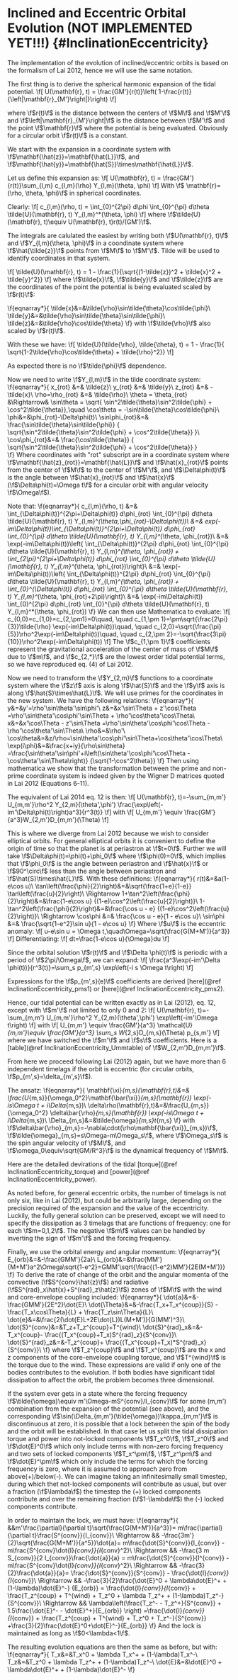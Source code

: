 Inclined and Eccentric Orbital Evolution (NOT IMPLEMENTED YET!!!) {#InclinationEccentricity}
=================================================================

The implementation of the evolution of inclined/eccentric orbits is based on
the formalism of Lai 2012, hence we will use the same notation.

The first thing is to derive the spherical harmonic expansion of the tidal
potential. 
\f[
	U(\mathbf{r}, t) = \frac{GM'}{r(t)}\left(
		1-\frac{r(t)}{\left|\mathbf{r}_{M'}\right|}\right)
\f]

where \f$r(t)\f$ is the distance between the centers of \f$M\f$ and \f$M'\f$
and \f$\left|\mathbf{r}_{M'}\right|\f$ is the distance between \f$M'\f$ and
the point \f$\mathbf{r}\f$ where the potential is being evaluated. Obviously
for a circular orbit \f$r(t)\f$ is a constant.

We start with the expansion in a coordinate system with
\f$\mathbf{\hat{z}}=\mathbf{\hat{L}}\f$, and
\f$\mathbf{\hat{y}}=\mathbf{\hat{S}}\times\mathbf{\hat{L}}\f$.

Let us define this expansion as:
\f[
	U(\mathbf{r}, t) = \frac{GM'}{r(t)}\sum_{l,m} c_{l,m}(\rho) 
		Y_{l,m}(\theta, \phi)
\f]
With \f$ \mathbf{r}=(\rho, \theta, \phi)\f$ in spherical coordinates.

Clearly:
\f[
	c_{l,m}(\rho, t) = \int_{0}^{2\pi} d\phi \int_{0}^{\pi} d\theta
		\tilde{U}(\mathbf{r}, t) Y_{l,m}^*(\theta, \phi)
\f]
where \f$\tilde{U}(\mathbf{r}, t)\equiv U(\mathbf{r}, t)r(t)/(GM')\f$.

The integrals are calulated the easiest by writing both
\f$U(\mathbf{r}, t)\f$ and \f$Y_{l,m}(\theta, \phi)\f$ in a coondinate
system where \f$\hat{\tilde{z}}\f$ points from \f$M\f$ to \f$M'\f$. Tilde
will be used to identify coordinates in that system.

\f[
	\tilde{U}(\mathbf{r}, t) = 1 - \frac{1}{\sqrt{(1-\tilde{z})^2 +
		\tilde{x}^2 + \tilde{y}^2}}
\f]
where \f$\tilde{x}\f$, \f$\tilde{y}\f$ and \f$\tilde{z}\f$ are the
coordinates of the point the potential is being evaluated scaled by
\f$r(t)\f$:

\f{eqnarray*}{
	\tilde{x}&=&\tilde{\rho}\sin\tilde{\theta}\cos\tilde{\phi}\\
	\tilde{y}&=&\tilde{\rho}\sin\tilde{\theta}\sin\tilde{\phi}\\
	\tilde{z}&=&\tilde{\rho}\cos\tilde{\theta}
\f}
with \f$\tilde{\rho}\f$ also scaled by \f$r(t)\f$.

With these we have:
\f[
	\tilde{U}(\tilde{\rho}, \tilde{\theta}, t) = 1 - \frac{1}{
		\sqrt{1-2\tilde{\rho}\cos\tilde{\theta} + \tilde{\rho}^2}}
\f]

As expected there is no \f$\tilde{\phi}\f$ dependence.

Now we need to write \f$Y_{l,m}\f$ in the tilde coordinate system: 
\f{eqnarray*}{
	x_{rot} &=& \tilde{z}\\
	y_{rot} &=& \tilde{y}\\
	z_{rot} &=& -\tilde{x}\\
	\rho=\rho_{rot} &=& \tilde{\rho}\\
	\theta = \theta_{rot} &\Rightarrow& \sin\theta = \sqrt{
		\sin^2\tilde{\theta}\sin^2\tilde{\phi} + \cos^2\tilde{\theta}},\quad
		\cos\theta = -\sin\tilde{\theta}\cos\tilde{\phi}\\
	\phi&=&\phi_{rot}-\Delta\phi(t)\\
	\sin\phi_{rot}&=& \frac{\sin\tilde{\theta}\sin\tilde{\phi}}
		{
			\sqrt{\sin^2\tilde{\theta}\sin^2\tilde{\phi}
			+ 
			\cos^2\tilde{\theta}}
		}\\
	\cos\phi_{rot}&=& \frac{\cos\tilde{\theta}}
		{
			\sqrt{\sin^2\tilde{\theta}\sin^2\tilde{\phi}
			+ 
			\cos^2\tilde{\theta}}
		}	
\f}
Where coordinates with "rot" subscript are in a coordinate system where
\f$\mathbf{\hat{z}_{rot}}=\mathbf{\hat{L}}\f$ and \f$\hat{x}_{rot}\f$ points
from the center of \f$M\f$ to the center of \f$M'\f$, and \f$\Delta\phi(t)\f$
is the angle between \f$\hat{x}_{rot}\f$ and \f$\hat{x}\f$
(\f$\Delta\phi(t)=\Omega t\f$ for a circular orbit with angular velocity
\f$\Omega\f$).

Note that:
\f{eqnarray*}{
	c_{l,m}(\rho, t) &=& \int_{\Delta\phi(t)}^{2\pi+\Delta\phi(t)}
		d\phi_{rot} \int_{0}^{\pi} d\theta \tilde{U}(\mathbf{r}, t)
		Y_{l,m}^*(\theta,\phi_{rot}-\Delta\phi(t))\\
		&=& exp(-im\Delta\phi(t))\int_{\Delta\phi(t)}^{2\pi+\Delta\phi(t)}
			d\phi_{rot} \int_{0}^{\pi} d\theta \tilde{U}(\mathbf{r}, t)
				Y_{l,m}^*(\theta, \phi_{rot})\\
		&=& \exp(-im\Delta\phi(t))\left\{
			\int_{\Delta\phi(t)}^{2\pi}  d\phi_{rot}
				\int_{0}^{\pi} d\theta \tilde{U}(\mathbf{r}, t)
				Y_{l,m}^*(\theta, \phi_{rot})
			+
			\int_{2\pi}^{2\pi+\Delta\phi(t)}  d\phi_{rot}
				\int_{0}^{\pi} d\theta \tilde{U}(\mathbf{r}, t)
				Y_{l,m}^*(\theta, \phi_{rot})\right\}\\
		&=& \exp(-im\Delta\phi(t))\left\{
			\int_{\Delta\phi(t)}^{2\pi}  d\phi_{rot}
				\int_{0}^{\pi} d\theta \tilde{U}(\mathbf{r}, t)
				Y_{l,m}^*(\theta, \phi_{rot})
			+
			\int_{0}^{\Delta\phi(t)}  d\phi_{rot}
				\int_{0}^{\pi} d\theta \tilde{U}(\mathbf{r}, t)
				Y_{l,m}^*(\theta, \phi_{rot}+2\pi)\right\}\\
		&=& \exp(-im\Delta\phi(t)) \int_{0}^{2\pi}
			d\phi_{rot} \int_{0}^{\pi} d\theta \tilde{U}(\mathbf{r}, t)
			Y_{l,m}^*(\theta, \phi_{rot})
\f}
We can then use Mathematica to evaluate:
\f[
	c_{0,0}=c_{1,0}=c_{2,\pm1}=0\quad,
	\quad c_{1,\pm 1}=\pm\sqrt{\frac{2\pi}{3}}\tilde{\rho}
		\exp(-im\Delta\phi(t))\quad,
	\quad c_{2,0}=\sqrt{\frac{\pi}{5}}\rho^2\exp(-im\Delta\phi(t))\quad,
	\quad c_{2,\pm 2}=-\sqrt{\frac{3\pi}{10}}\rho^2\exp(-im\Delta\phi(t))
\f]
The \f$c_{1,\pm 1}\f$ coefficients represent the gravitational acceleration
of the center of mass of \f$M\f$ due to \f$m\f$, and \f$c_{2,*}\f$ are the
lowest order tidal potential terms, so we have reproduced eq. (4) of Lai
2012.

Now we need to transform the \f$Y_{2,m}\f$ functions to a coordinate system where
the \f$z\f$ axis is along \f$\hat{S}\f$ and the \f$y\f$ axis is along
\f$\hat{S}\times\hat{L}\f$. We will use primes for the coordinates in the new
system. We have the following relations:
\f{eqnarray*}{
	y&=&y'=\rho'\sin\theta'\sin\phi'\\
	z&=&x'\sin\Theta + z'\cos\Theta
		=\rho'\sin\theta'\cos\phi'\sin\Theta + \rho'\cos\theta'\cos\Theta\\
	x&=&x'\cos\Theta - z'\sin\Theta
		=\rho'\sin\theta'\cos\phi'\cos\Theta - \rho'\cos\theta'\sin\Theta\\
	\rho&=&\rho'\\
	\cos\theta&=&z/\rho=\sin\theta'\cos\phi'\sin\Theta+\cos\theta'\cos\Theta\\
	\exp(i\phi)&=&\frac{x+iy}{\rho\sin\theta}
		=\frac{\sin\theta'\sin\phi'+i\left(\sin\theta'\cos\phi'\cos\Theta -
									\cos\theta'\sin\Theta\right)}
			{\sqrt{1-\cos^2\theta}}
\f}
Then using mathematica we show that the transformation between the prime and
non-prime coordinate system is indeed given by the Wigner D matrices quoted
in Lai 2012 (Equations 6-11).

The equivalent of Lai 2014 eq. 12 is then:
\f[
	U(\mathbf{r}, t)=-\sum_{m,m'} U_{m,m'}\rho^2 Y_{2,m}(\theta',\phi')
		\frac{\exp\left(-im'\Delta\phi(t)\right)a^3}{r^3(t)}
\f]
with
\f[
	U_{m,m'} \equiv \frac{GM'}{a^3}W_{2,m'}D_{m,m'}(\Theta)
\f]

This is where we diverge from Lai 2012 because we wish to consider elliptical
orbits. For general elliptical orbits it is convenient to define the origin
of time so that the planet is at periastron at \f$t=0\f$. Further we will take
\f$\Delta\phi(t)=\phi(t)+\phi_0\f$ where \f$\phi(0)=0\f$, which implies that
\f$\phi_0\f$ is the angle between periastron and \f$\hat{x}\f$ or
\f$90^\circ\f$ less than the angle between periastron and
\f$\hat{S}\times\hat{L}\f$. With these definitions:
\f{eqnarray*}{
	r(t)&=&a(1-e\cos u)\\
	\tan\left(\frac{\phi}{2}\right)&=&\sqrt{\frac{1+e}{1-e}}
		\tan\left(\frac{u}{2}\right)\\
	\Rightarrow
	1+\tan^2\left(\frac{\phi}{2}\right)&=&\frac{1-e\cos u}
		{(1-e)\cos^2\left(\frac{u}{2}\right)}\\
	1-\tan^2\left(\frac{\phi}{2}\right)&=&\frac{\cos u - e}
		{(1-e)\cos^2\left(\frac{u}{2}\right)}\\
	\Rightarrow
	\cos\phi &=& \frac{\cos u - e}{1 - e\cos u}\\
	\sin\phi &=& \frac{\sqrt{1-e^2}\sin u}{1 - e\cos u}
\f}
Where \f$u\f$ is the eccentric anomaly:
\f[
	u-e\sin u = \Omega t,\quad\Omega=\sqrt{\frac{G(M+M')}{a^3}}
\f]
Differentiating:
\f[
	dt=\frac{1-e\cos u}{\Omega}du
\f]

Since the orbital solution \f$r(t)\f$ and \f$\Delta \phi(t)\f$ is periodic
with a period of \f$2\pi/\Omega\f$, we can expand:
\f[
	\frac{a^3\exp(-im'\Delta \phi(t))}{r^3(t)}=\sum_s p_{m',s}
		\exp\left(-i s \Omega t\right)
\f]

Expressions for the \f$p_{m',s}(e)\f$ coefficients are derived 
[here](@ref InclinationEccentricity_pms1) or 
[here](@ref InclinationEccentricity_pms2).

Hence, our tidal potential can be written exactly as in Lai (2012), eq. 12,
except with \f$m'\f$ not limited to only 0 and 2:
\f[
	U(\mathbf{r}, t)=-\sum_{m,m'} U_{m,m'}\rho^2 Y_{2,m}(\theta',\phi')
		\exp\left(-im'\Omega t\right)
\f]
with
\f[
	U_{m,m'} \equiv \frac{GM'}{a^3} \mathcal{U}_{m,m'}\equiv
		\frac{GM'}{a^3} \sum_s W_{2,s}D_{m,s}(\Theta) p_{s,m'}
\f]
where we have switched the \f$m'\f$ and \f$s\f$ coefficients. Here is a
[table](@ref InclinationEccentricity_Ummtable) of \f$W_{2,m'}D_{m,m'}\f$.

From here we proceed following Lai (2012) again, but we have more than 6
independent timelags if the orbit is eccentric (for circular orbits,
\f$p_{m',s}=\delta_{m',s}\f$). 

The ansatz:
\f{eqnarray*}{
	\mathbf{\xi}_{m,s}(\mathbf{r},t)&=&
		\frac{U_{m,s}}{\omega_0^2}\mathbf{\bar{\xi}}_{m,s}(\mathbf{r})
		\exp(-is\Omega t + i\Delta_{m,s})\\
	\delta\rho(\mathbf{r},t)&=&\frac{U_{m,s}}{\omega_0^2}
		\delta\bar{\rho}_{m,s}(\mathbf{r}) 
		\exp(-is\Omega t + i\Delta_{m,s})\\
	\Delta_{m,s}&=&\tilde{\omega}_{m,s}t_{m,s}
\f}
with \f$\delta\bar{\rho}_{m,s}=-\nabla\cdot(\rho\mathbf{\bar{\xi}}_{m,s})\f$,
\f$\tilde{\omega}_{m,s}=s\Omega-m\Omega_s\f$, where \f$\Omega_s\f$ is the
spin angular velocity of \f$M\f$, and \f$\omega_0\equiv\sqrt{GM/R^3}\f$ is
the dynamical frequency of \f$M\f$.

Here are the detailed devirations of the tidal
[torque](@ref InclinationEccentricity_torque) and
[power](@ref InclinationEccentricity_power).

As noted before, for general eccentric orbits, the number of timelags is not
only six, like in Lai (2012), but could be arbitrarily large, depending on
the precision required of the expansion and the value of the eccentricity.
Luckily, the fully general solution can be preserved, except we will need to
specify the dissipation as 3 timelags that are functions of frequency: one
for each \f$m=0,1,2\f$. The negative \f$m\f$ values can be handled by
inverting the sign of \f$m'\f$ and the forcing frequency.

Finally, we use the orbital energy and angular momentum:
\f{eqnarray*}{
	E_{orb}&=&-\frac{GMM'}{2a}\\
	L_{orb}&=&\frac{MM'}{M+M'}a^2\Omega\sqrt{1-e^2}=GMM'\sqrt{\frac{(1-e^2)MM'}{2E(M+M')}}
\f}
To derive the rate of change of the orbit and the angular momenta of the
convective (\f$S^{conv}\hat{z}\f$) and radiative
(\f$S^{rad}_x\hat{x}+S^{rad}_z\hat{z}\f$) zones of \f$M\f$ with the wind and
core-envelope coupling included:
\f{eqnarray*}{
	\dot{a}&=&-\frac{GMM'}{2E^2}\dot{E}\\
	\dot{\Theta}&=&-\frac{T_x+T_x^{coup}}{S} - \frac{T_x\cos\Theta}{L} +
					\frac{T_z\sin\Theta}{L}\\
	\dot{e}&=&\frac{2(\dot{E}L+2E\dot{L})L(M+M')}{G(MM')^3}\\
	\dot{S}^{conv}&=&T_z+T_z^{coup}+T^{wind}\\
	\dot{S}^{rad}_x&=&-T_x^{coup}-
					  \frac{(T_x^{coup}+T_x)S^{rad}_z}{S^{conv}}\\
	\dot{S}^{rad}_z&=&-T_z^{coup}+
					  \frac{(T_x^{coup}+T_x)*S^{rad}_x}{S^{conv}}\\
\f}
where \f$T_z^{coup}\f$ and \f$T_x^{coup}\f$ are the x and z components of the
core-envelope coupling torque, and \f$T^{wind}\f$ is the torque due to the
wind. These expressions are valid if only one of the bodies contributes to
the evolution. If both bodies have significant tidal dissipation to affect
the orbit, the problem becomes three dimensional.

If the system ever gets in a state where the forcing frequency
\f$\tilde{\omega}\equiv m'\Omega-mS^{conv}/I_{conv}\f$ for some (m,m')
combination from the expansion of the potential (see above), and the
corresponding \f$\sin(\Delta_{m,m'}(\tilde{\omega})\kappa_{m,m'}\f$ is
discontinuous at zero, it is possible that a lock between the spin of the
body and the orbit will be established. In that case let us split the tidal
dissipation torque and power into not-locked components \f$T_x^0\f$,
\f$T_z^0\f$ and \f$\dot{E}^0\f$ which only include terms with non-zero
forcing frequency and two sets of locked components \f$T_x^\pm\f$,
\f$T_z^\pm\f$ and \f$\dot{E}^\pm\f$ which only include the terms for which
the forcing frequency is zero, where it is assumed to approach zero from
above(+)/below(-). We can imagine taking an infinitesimally small timestep,
during which thet not-locked components will contribute as usual, but over a
fraction (\f$\lambda\f$) the timestep the (+) locked components contribute
and over the remaining fraction (\f$1-\lambda\f$) the (-) locked components
contribute.

In order to maintain the lock, we must have:
\f{eqnarray*}{
	&&m'\frac{\partial}{\partial t}\sqrt{\frac{G(M+M')}{a^3}}=
		m\frac{\partial}{\partial t}\frac{S^{conv}}{I_{conv}}\\
	\Rightarrow && -\frac{3m'}{2}\sqrt{\frac{G(M+M')}{a^5}}\dot{a}=
		m\frac{\dot{S}^{conv}}{I_{conv}}
		-
		m\frac{S^{conv}\dot{I}_{conv}}{I_{conv}^2}\\
	\Rightarrow && -\frac{3 m S_{conv}}{2 I_{conv}}\frac{\dot{a}}{a} =
		m\frac{\dot{S}^{conv}}{I^{conv}}
		-
		m\frac{S^{conv}\dot{I}_{conv}}{I_{conv}^2}\\
	\Rightarrow && -\frac{3}{2}\frac{\dot{a}}{a}=
		\frac{\dot{S}^{conv}}{S^{conv}}
		-
		\frac{\dot{I}_{conv}}{I_{conv}}\\
	\Rightarrow && -\frac{3}{2}\frac{\dot{E}^0 + \lambda\dot{E}^+ +
									 (1-\lambda)\dot{E}^-}
								{E_{orb}}
				   =
				   \frac{\dot{I}_{conv}}{I_{conv}}
				   +
				   \frac{T_z^{coup} + T^{wind} + T_z^0 + \lambda T_z^+ +
				   		 (1-\lambda)T_z^-}
				   {S^{conv}}\\
	\Rightarrow && \lambda\left(\frac{T_z^- - T_z^+}{S^{conv}}
								+
								1.5\frac{\dot{E}^- - \dot{E}^+}{E_{orb}}
						  \right)
					=\frac{\dot{I}_{conv}}{I_{conv}}
				   +
				   \frac{T_z^{coup} + T^{wind} + T_z^0 + T_z^-}{S^{conv}}
				   +\frac{3}{2}\frac{\dot{E}^0+\dot{E}^-}{E_{orb}}
\f}
And the lock is maintained as long as \f$0<\lambda<1\f$.

The resulting evolution equations are then the same as before, but with:
\f{eqnarray*}{
	T_x&=&T_x^0 + \lambda T_x^+ + (1-\lambda)T_x^-\\
	T_z&=&T_z^0 + \lambda T_z^+ + (1-\lambda)T_z^-\\
	\dot{E}&=&\dot{E}^0 + \lambda\dot{E}^+ + (1-\lambda)\dot{E}^-
\f}
